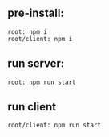 ## pre-install:
```
root: npm i
root/client: npm i
```
## run server:
```
root: npm run start
```
## run client
```
root/client: npm run start
```